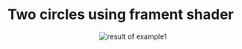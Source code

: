 # Two circles using frament shader

<p align="center">
  <img src="https://github.com/planelles20/modern-openGL-practice/blob/master/fullMesh/example1/result/example1.gif?raw=true" alt="result of example1"/>
</p>
